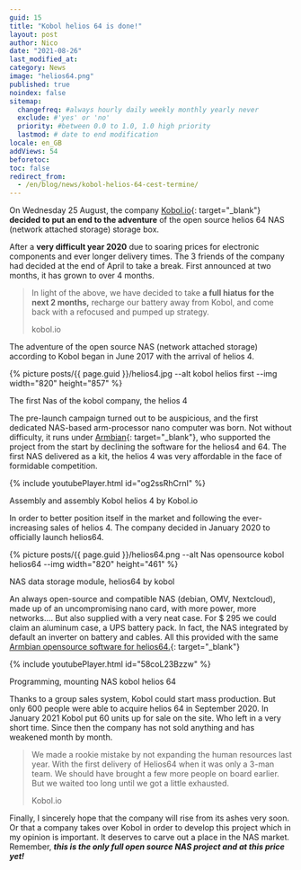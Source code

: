 ```yaml
---
guid: 15
title: "Kobol helios 64 is done!"
layout: post
author: Nico
date: "2021-08-26"
last_modified_at:
category: News
image: "helios64.png"
published: true
noindex: false
sitemap:
  changefreq: #always hourly daily weekly monthly yearly never
  exclude: #'yes' or 'no'
  priority: #between 0.0 to 1.0, 1.0 high priority
  lastmod: # date to end modification
locale: en_GB
addViews: 54
beforetoc:
toc: false
redirect_from:
  - /en/blog/news/kobol-helios-64-cest-termine/
---
```

On Wednesday 25 August, the company [Kobol.io](https://blog.kobol.io/2021/08/25/we-are-pulling-the-plug/){: target="_blank"} **decided to put an end to the adventure** of the open source helios 64 NAS (network attached storage) storage box.

After a **very difficult year 2020** due to soaring prices for electronic components and ever longer delivery times. The 3 friends of the company had decided at the end of April to take a break. First announced at two months, it has grown to over 4 months.

> In light of the above, we have decided to take **a full hiatus for the next 2 months,** recharge our battery away from Kobol, and come back with a refocused and pumped up strategy.
>
> kobol.io

The adventure of the open source NAS (network attached storage) according to Kobol began in June 2017 with the arrival of helios 4.

{% picture posts/{{ page.guid }}/helios4.jpg --alt kobol helios first --img width="820" height="857" %}

The first Nas of the kobol company, the helios 4

The pre-launch campaign turned out to be auspicious, and the first dedicated NAS-based arm-processor nano computer was born. Not without difficulty, it runs under [Armbian](https://www.armbian.com/helios4/){: target="_blank"}, who supported the project from the start by declining the software for the helios4 and 64. The first NAS delivered as a kit, the helios 4 was very affordable in the face of formidable competition.

{% include youtubePlayer.html id="og2ssRhCrnI" %}

Assembly and assembly Kobol helios 4 by Kobol.io

In order to better position itself in the market and following the ever-increasing sales of helios 4. The company decided in January 2020 to officially launch helios64.

{% picture posts/{{ page.guid }}/helios64.png --alt Nas opensource kobol helios64 --img width="820" height="461" %}

NAS data storage module, helios64 by kobol

An always open-source and compatible NAS (debian, OMV, Nextcloud), made up of an uncompromising nano card, with more power, more networks…. But also supplied with a very neat case. For $ 295 we could claim an aluminum case, a UPS battery pack. In fact, the NAS integrated by default an inverter on battery and cables. All this provided with the same [Armbian opensource software for helios64.](https://www.armbian.com/helios64/){: target="_blank"}

{% include youtubePlayer.html id="58coL23Bzzw" %}

Programming, mounting NAS kobol helios 64

Thanks to a group sales system, Kobol could start mass production. But only 600 people were able to acquire helios 64 in September 2020. In January 2021 Kobol put 60 units up for sale on the site. Who left in a very short time. Since then the company has not sold anything and has weakened month by month.

> We made a rookie mistake by not expanding the human resources last year. With the first delivery of Helios64 when it was only a 3-man team. We should have brought a few more people on board earlier. But we waited too long until we got a little exhausted.
>
> Kobol.io

Finally, I sincerely hope that the company will rise from its ashes very soon. Or that a company takes over Kobol in order to develop this project which in my opinion is important. It deserves to carve out a place in the NAS market. Remember, **_this is the only full open source NAS project and at this price yet!_**
